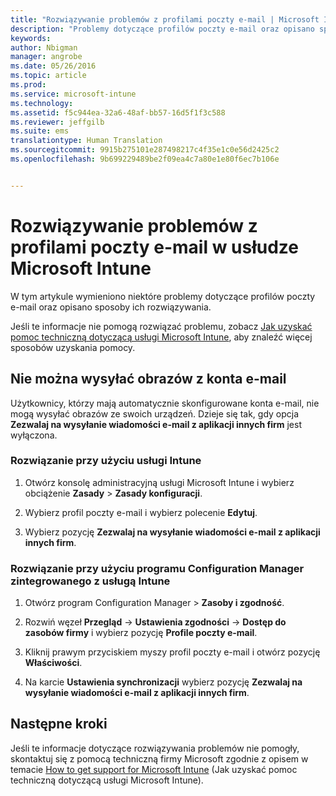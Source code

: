 ```yaml
---
title: "Rozwiązywanie problemów z profilami poczty e-mail | Microsoft Intune"
description: "Problemy dotyczące profilów poczty e-mail oraz opisano sposoby ich rozwiązywania."
keywords: 
author: Nbigman
manager: angrobe
ms.date: 05/26/2016
ms.topic: article
ms.prod: 
ms.service: microsoft-intune
ms.technology: 
ms.assetid: f5c944ea-32a6-48af-bb57-16d5f1f3c588
ms.reviewer: jeffgilb
ms.suite: ems
translationtype: Human Translation
ms.sourcegitcommit: 9915b275101e287498217c4f35e1c0e56d2425c2
ms.openlocfilehash: 9b699229489be2f09ea4c7a80e1e80f6ec7b106e


---
```


# Rozwiązywanie problemów z profilami poczty e-mail w usłudze Microsoft Intune
W tym artykule wymieniono niektóre problemy dotyczące profilów poczty e-mail oraz opisano sposoby ich rozwiązywania.

Jeśli te informacje nie pomogą rozwiązać problemu, zobacz [Jak uzyskać pomoc techniczną dotyczącą usługi Microsoft Intune](how-to-get-support-for-microsoft-intune.md), aby znaleźć więcej sposobów uzyskania pomocy.


## Nie można wysyłać obrazów z konta e-mail
Użytkownicy, którzy mają automatycznie skonfigurowane konta e-mail, nie mogą wysyłać obrazów ze swoich urządzeń.
Dzieje się tak, gdy opcja **Zezwalaj na wysyłanie wiadomości e-mail z aplikacji innych firm** jest wyłączona.

### Rozwiązanie przy użyciu usługi Intune

1.  Otwórz konsolę administracyjną usługi Microsoft Intune i wybierz obciążenie **Zasady** &gt; **Zasady konfiguracji**.

2.  Wybierz profil poczty e-mail i wybierz polecenie **Edytuj**.

3.  Wybierz pozycję **Zezwalaj na wysyłanie wiadomości e-mail z aplikacji innych firm**.

### Rozwiązanie przy użyciu programu Configuration Manager zintegrowanego z usługą Intune

1.  Otwórz program Configuration Manager &gt; **Zasoby i zgodność**.

2.  Rozwiń węzeł **Przegląd** -&gt; **Ustawienia zgodności** -&gt; **Dostęp do zasobów firmy** i wybierz pozycję **Profile poczty e-mail**.

3.  Kliknij prawym przyciskiem myszy profil poczty e-mail i otwórz pozycję **Właściwości**.

4.  Na karcie **Ustawienia synchronizacji** wybierz pozycję **Zezwalaj na wysyłanie wiadomości e-mail z aplikacji innych firm**.

## Następne kroki
Jeśli te informacje dotyczące rozwiązywania problemów nie pomogły, skontaktuj się z pomocą techniczną firmy Microsoft zgodnie z opisem w temacie [How to get support for Microsoft Intune](how-to-get-support-for-microsoft-intune.md) (Jak uzyskać pomoc techniczną dotyczącą usługi Microsoft Intune).



<!--HONumber=Jul16_HO4-->


